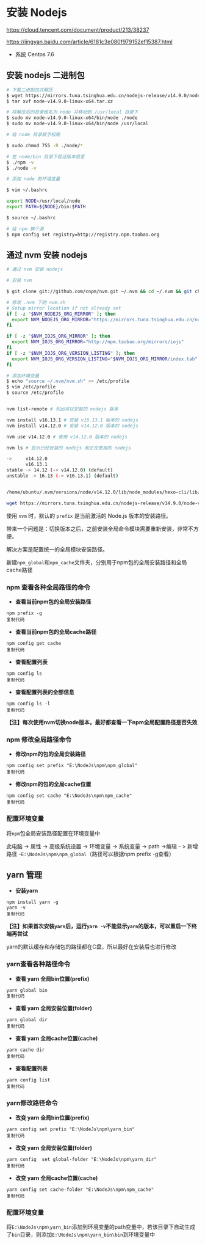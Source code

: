 # 安装 Nodejs

https://cloud.tencent.com/document/product/213/38237

https://jingyan.baidu.com/article/6181c3e080f979152ef15387.html

- 系统 Centos 7.6

## 安装 nodejs 二进制包

```bash
# 下载二进制包并解压
$ wget https://mirrors.tuna.tsinghua.edu.cn/nodejs-release/v14.9.0/node-v14.9.0-linux-x64.tar.xz
$ tar xvf node-v14.9.0-linux-x64.tar.xz

# 将解压后的目录改名为 node 并移动到 /usr/local 目录下
$ sudo mv node-v14.9.0-linux-x64/bin/node ./node
$ sudo mv node-v14.9.0-linux-x64/bin/node /usr/local

# 给 node 目录赋予权限

$ sudo chmod 755 -R ./node/*

# 在 node/bin 目录下验证版本信息
$ ./npm -v
$ ./node -v

# 添加 node 的环境变量

$ vim ~/.bashrc

export NODE=/usr/local/node
export PATH=${NODE}/bin:$PATH

$ source ~/.bashrc

# 给 npm 换个源
$ npm config set registry=http://registry.npm.taobao.org


```



## 通过 nvm 安装 nodejs

```bash
# 通过 nvm 安装 nodejs

# 安装 nvm

$ git clone git://github.com/cnpm/nvm.git ~/.nvm && cd ~/.nvm && git checkout `git describe --abbrev=0 --tags`

# 修改 .nvm 下的 nvm.sh 
# Setup mirror location if not already set
if [ -z "$NVM_NODEJS_ORG_MIRROR" ]; then
  export NVM_NODEJS_ORG_MIRROR="https://mirrors.tuna.tsinghua.edu.cn/nodejs-release/"
fi

if [ -z "$NVM_IOJS_ORG_MIRROR" ]; then
  export NVM_IOJS_ORG_MIRROR="http://npm.taobao.org/mirrors/iojs"
fi
if [ -z "$NVM_IOJS_ORG_VERSION_LISTING" ]; then
  export NVM_IOJS_ORG_VERSION_LISTING="$NVM_IOJS_ORG_MIRROR/index.tab"
fi

# 添加环境变量
$ echo "source ~/.nvm/nvm.sh" >> /etc/profile
$ vim /etc/profile 
$ source /etc/profile


nvm list-remote # 列出可以安装的 nodejs 版本

nvm install v16.13.1 # 安装 v16.13.1 版本的 nodejs
nvm install v14.12.0 # 安装 v14.12.0 版本的 nodejs

nvm use v14.12.0 # 使用 v14.12.0 版本的 nodejs

nvm ls # 显示已经安装的 nodejs 和正在使用的 nodejs

->     v14.12.0
       v16.13.1
stable -> 14.12 (-> v14.12.0) (default)
unstable -> 16.13 (-> v16.13.1) (default)


/home/ubuntu/.nvm/versions/node/v14.12.0/lib/node_modules/hexo-cli/lib/console

wget https://mirrors.tuna.tsinghua.edu.cn/nodejs-release/v14.9.0/node-v14.9.0-linux-x64.tar.xz

```

使用 `nvm` 时，默认的 `prefix` 是当前激活的 Node.js 版本的安装路径。

带来一个问题是：切换版本之后，之前安装全局命令模块需要重新安装，非常不方便。

解决方案是配置统一的全局模块安装路径。

新建`npm_global`和`npm_cache`文件夹，分别用于npm包的全局安装路径和全局cache路径

### npm 查看各种全局路径的命令

- **查看当前npm包的全局安装路径**

```shell
npm prefix -g 
复制代码
```

- **查看当前npm包的全局cache路径**

```shell
npm config get cache
复制代码
```

- **查看配置列表**

```shell
npm config ls
复制代码
```

- **查看配置列表的全部信息**

```shell
npm config ls -l
复制代码
```

**【注】每次使用nvm切换node版本，最好都查看一下npm全局配置路径是否失效**

### npm 修改全局路径命令

- **修改npm的包的全局安装路径**

```shell
npm config set prefix "E:\NodeJs\npm\npm_global"
复制代码
```

- **修改npm的包的全局cache位置**

```shell
npm config set cache "E:\NodeJs\npm\npm_cache"
复制代码
```

### 配置环境变量

将`npm`包全局安装路径配置在环境变量中

此电脑 -> 属性 -> 高级系统设置 -> 环境变量 -> 系统变量 -> path ->编辑 - > 新增路径 -`E:\NodeJs\npm\npm_global`（路径可以根据npm prefix -g查看）

## yarn 管理

- **安装yarn**

```shell
npm install yarn -g
yarn -v
复制代码
```

**【注】如果首次安装`yarn`后，运行`yarn -v`不能显示`yarn`的版本，可以重启一下终端再尝试**

yarn的默认缓存和存储包的路径都在C盘，所以最好在安装后也进行修改

### yarn查看各种路径命令

- **查看 yarn 全局bin位置(prefix)**

```bash
yarn global bin
复制代码
```

- **查看 yarn 全局安装位置(folder)**

```shell
yarn global dir
复制代码
```

- **查看 yarn 全局cache位置(cache)**

```shell
yarn cache dir
复制代码
```

- **查看配置列表**

```shell
yarn config list
复制代码
```

### yarn修改路径命令

- **改变 yarn 全局bin位置(prefix)**

```shell
yarn config set prefix "E:\NodeJs\npm\yarn_bin"
复制代码
```

- **改变 yarn 全局安装位置(folder)**

```shell
yarn config  set global-folder "E:\NodeJs\npm\yarn_dir"
复制代码
```

- **改变 yarn 全局cache位置(cache)**

```shell
yarn config set cache-folder "E:\NodeJs\npm\npm_cache"
复制代码
```

### 配置环境变量

将`E:\NodeJs\npm\yarn_bin`添加到环境变量的path变量中，若该目录下自动生成了`bin`目录，则添加`E:\NodeJs\npm\yarn_bin\bin`到环境变量中

